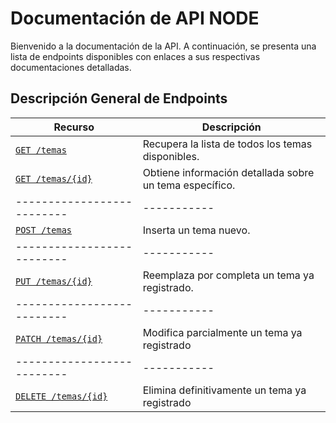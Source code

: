 # Documentación de API NODE

Bienvenido a la documentación de la API. A continuación, se presenta una lista
de endpoints disponibles con enlaces a sus respectivas documentaciones detalladas.

## Descripción General de Endpoints

| Recurso                    | Descripción |
| -------------------------- | ----------- |
| [`GET /temas`](./endpoints//get-temas.md)| Recupera la lista de todos los temas disponibles.  |
| [`GET /temas/{id}`](./endpoints//get-temas-id.md)       | Obtiene información detallada sobre un tema específico. |
| -------------------------- | ----------- |
|[`POST /temas`](./endpoints//post-temas-id.md)           | Inserta un tema nuevo. |
| -------------------------- | ----------- |
| [`PUT /temas/{id}`](./endpoints//put-temas-id.md)       | Reemplaza por completa un tema ya registrado.|
| -------------------------- | ----------- |
| [`PATCH /temas/{id}`](./endpoints//patch-temas-id.md)   | Modifica parcialmente un tema ya registrado|
| -------------------------- | ----------- |
| [`DELETE /temas/{id}`](./endpoints//-temas-id.md)       | Elimina definitivamente un tema ya registrado|
